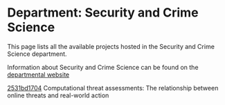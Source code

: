 # Department: **Security and Crime Science**

This page lists all the available projects hosted in the Security and Crime Science department.

Information about Security and Crime Science can be found on the [departmental website](https://www.ucl.ac.uk/security-crime-science)

[2531bd1704](../projects/2531bd1704.md) Computational threat assessments: The relationship between online threats and real-world action


